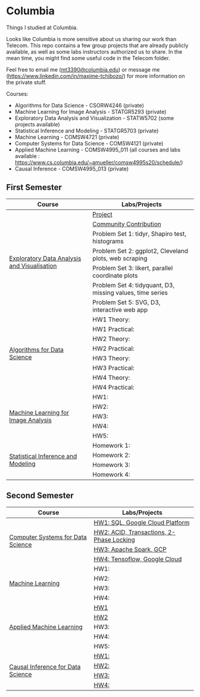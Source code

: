 # Columbia
Things I studied at Columbia.

Looks like Columbia is more sensitive about us sharing our work than Telecom. This repo contains a few group projects that are already publicly available, as well as some labs instructors authorized us to share. In the mean time, you might find some useful code in the Telecom folder.

Feel free to email me (mt3390@columbia.edu) or message me (https://www.linkedin.com/in/maxime-tchibozo/) for more information on the private stuff.

Courses:

* Algorithms for Data Science - CSORW4246 (private)
* Machine Learning for Image Analysis - STATGR5293 (private)
* Exploratory Data Analysis and Visualization - STATW5702 (some projects available)
* Statistical Inference and Modeling - STATGR5703 (private)
* Machine Learning - COMSW4721 (private)
* Computer Systems for Data Science - COMSW4121 (private)
* Applied Machine Learning - COMSW4995_011 (all courses and labs available : https://www.cs.columbia.edu/~amueller/comsw4995s20/schedule/)
* Causal Inference - COMSW4995_013 (private) 

## First Semester

<table>
    <thead>
        <tr>
            <th>Course</th>
            <th>Labs/Projects</th>
        </tr>
    </thead>
    <tbody>
         <!-- EDAV -->
         <tr>
              <td rowspan=7><a href="https://github.com/mtchibozo/Columbia/tree/master/Exploratory-Data-Analysis-And-Visualisation">Exploratory Data Analysis and Visualisation</a></td>
              <td><a href="https://github.com/mtchibozo/Columbia/tree/master/Exploratory-Data-Analysis-And-Visualisation/Data-Visualisation-Project">Project</a></td>
         </tr>
         <tr>
              <td><a href="https://github.com/mtchibozo/Columbia/tree/master/Exploratory-Data-Analysis-And-Visualisation/EDAV-Book-French-Translation">Community Contribution</a></td>
         </tr>
              <td><a>Problem Set 1: tidyr, Shapiro test, histograms</a></td>
         </tr>
              <td><a>Problem Set 2: ggplot2, Cleveland plots, web scraping</a></td>
         </tr>
              <td><a>Problem Set 3: likert, parallel coordinate plots</a></td>
         </tr>
              <td><a>Problem Set 4: tidyquant, D3, missing values, time series</a></td>
         </tr>
              <td><a>Problem Set 5: SVG, D3, interactive web app</a></td>
         </tr>
         <!-- Algorithms for Data Science -->
         <tr>
              <td rowspan=8><a href="https://www.datascience.columbia.edu/course-inventory">Algorithms for Data Science</a></td>
              <td><a>HW1 Theory: </a></td>
         </tr>
         <tr>
              <td><a>HW1 Practical: </a></td>
         </tr>
         <tr>
              <td><a>HW2 Theory: </a></td>
         </tr>
         <tr>
              <td><a>HW2 Practical: </a></td>
         </tr>
         <tr>
              <td><a>HW3 Theory: </a></td>
         </tr>
         <tr>
              <td><a>HW3 Practical: </a></td>
         </tr>
         <tr>
              <td><a>HW4 Theory: </a></td>
         </tr>
            <tr>
              <td><a>HW4 Practical: </a></td>
         </tr>
         <!-- ML for Image Analysis -->
         <tr>
              <td rowspan=5><a href="https://www.datascience.columbia.edu/course-inventory">Machine Learning for Image Analysis</a></td>
              <td><a>HW1: </a></td>
         </tr>
         <tr>
              <td><a>HW2: </a></td>
         </tr>
         <tr>
              <td><a>HW3: </a></td>
         </tr>
         <tr>
              <td><a>HW4: </a></td>
         </tr>         
         <tr>
              <td><a>HW5: </a></td>
         </tr>         
               <!-- Stat Inference -->
         <tr>
              <td rowspan=4><a href="https://www.datascience.columbia.edu/course-inventory">Statistical Inference and Modeling</a></td>
              <td><a>Homework 1: </a></td>
         </tr>              
         <td><a>Homework 2: </a></td>
         </tr>              
         <td><a>Homework 3: </a></td>
         </tr>              
         <td><a>Homework 4: </a></td>
         </tr>
    </tbody>
</table>

## Second Semester


<table>
    <thead>
        <tr>
            <th>Course</th>
            <th>Labs/Projects</th>
        </tr>
    </thead>
    <tbody>
         <!-- Computer Systems for Data Science -->
         <tr>
              <td rowspan=4><a href="https://cs-w4121.github.io/">Computer Systems for Data Science</a></td>
              <td><a href="https://cs-w4121.github.io/homeworks/hw1.html">HW1: SQL, Google Cloud Platform </a></td>
         </tr>
         <tr>
              <td><a href="https://cs-w4121.github.io/homeworks/WrittenHW1.html">HW2: ACID, Transactions, 2-Phase Locking</a></td>
         </tr>
         <tr>
              <td><a href="https://cs-w4121.github.io/homeworks/hw2.html">HW3: Apache Spark, GCP</a></td>
         </tr>
          <tr>
              <td><a href="https://cs-w4121.github.io/homeworks/hw3.html">HW4: Tensoflow, Google Cloud</a></td>
         </tr>
               <!-- Machine Learning -->
         <tr>
              <td rowspan=4><a href="https://www.datascience.columbia.edu/course-inventory">Machine Learning</a></td>
              <td><a>HW1: </a></td>
         </tr>
         <tr>
              <td><a>HW2: </a></td>
         </tr>       
         <tr>
              <td><a>HW3: </a></td>
         </tr>       
         <tr>
              <td><a>HW4: </a></td>
         </tr>       
         <!-- Applied Machine Learning -->
         <tr>
              <td rowspan=5><a href="https://www.cs.columbia.edu/~amueller/comsw4995s19/schedule/#top">Applied Machine Learning</a></td>
              <td><a href="https://github.com/mtchibozo/Telecom/tree/master/Data%20Science/Advanced-Statistics/Splines">HW1</a></td>
         </tr>
         <tr>
              <td><a href="https://github.com/mtchibozo/Telecom/tree/master/Data%20Science/Advanced-Statistics/Wavelets">HW2</a></td>
         </tr>
         <tr>
              <td><a>HW3: </a></td>
         </tr>       
          <tr>
              <td><a>HW4: </a></td>
         </tr>       
          <tr>
              <td><a>HW5: </a></td>
         </tr>       
         <!-- Causal Inference for Data Science -->
         <tr>
              <td rowspan=4><a href="https://www.datascience.columbia.edu/course-inventory">Causal Inference for Data Science</a></td>
              <td><a href="https://github.com/mtchibozo/Telecom/tree/master/Data%20Science/Ensemble-Methods-SVM/TP_EnsembleMethods">HW1: </a></td>
         </tr>
         <tr>
              <td><a href="https://github.com/mtchibozo/Telecom/tree/master/Data%20Science/Ensemble-Methods-SVM/TP_SVM">HW2: </a></td>
         </tr>
         <tr>
              <td><a href="https://github.com/mtchibozo/Telecom/tree/master/Data%20Science/Ensemble-Methods-SVM/TP_Trees">HW3: </a></td>
         <tr>
              <td><a href="https://github.com/mtchibozo/Telecom/tree/master/Data%20Science/Ensemble-Methods-SVM/TP_NeuralNets">HW4: </a></td>
         </tr>
         </tr>
    </tbody>
</table>
